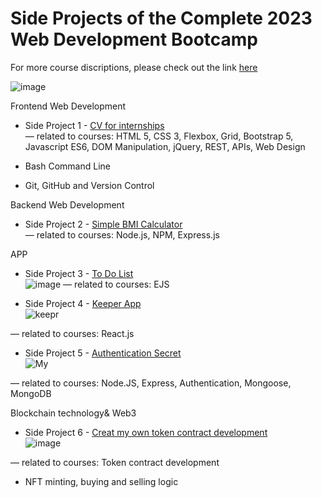 # Side Projects of the Complete 2023 Web Development Bootcamp
For more course discriptions, please check out the link [here](https://www.udemy.com/course/the-complete-web-development-bootcamp/)

![image](https://user-images.githubusercontent.com/80885004/236389889-84ed8c57-e69f-428c-b5ea-fcaa222da50c.png)

Frontend Web Development
* Side Project 1 - [CV for internships](https://francescachen.github.io/theComplete2023WebDevelopmentBootcamp/internGremlinWorks/) <br>
— related to courses: HTML 5, CSS 3, Flexbox, Grid, Bootstrap 5, Javascript ES6, DOM Manipulation, jQuery, REST, APIs, Web Design

* Bash Command Line

* Git, GitHub and Version Control

Backend Web Development
* Side Project 2 - [Simple BMI Calculator](https://francescachen.github.io/theComplete2023WebDevelopmentBootcamp/simplebmicalculator/) <br>
— related to courses: Node.js, NPM, Express.js

APP
* Side Project 3 - [To Do List](https://github.com/Francescachen/theComplete2023WebDevelopmentBootcamp/tree/main/toDoListApp) <br>
![image](https://github.com/Francescachen/theComplete2023WebDevelopmentBootcamp/assets/80885004/3bfad405-b276-48a0-8542-e5d1efdcef54)
— related to courses: EJS

* Side Project 4 - [Keeper App](https://github.com/Francescachen/theComplete2023WebDevelopmentBootcamp/tree/main/reactKeeperApp) <br>
![keepr](https://github.com/Francescachen/theComplete2023WebDevelopmentBootcamp/assets/80885004/8adc49df-22f9-4185-9fb8-60e0d4882a07)

— related to courses: React.js

* Side Project 5 - [Authentication Secret](https://github.com/Francescachen/theComplete2023WebDevelopmentBootcamp/tree/main/authenticationSecrets) <br>
![My](https://github.com/Francescachen/theComplete2023WebDevelopmentBootcamp/assets/80885004/ae0872f5-6864-4646-9bf6-8944f85ce6ca)

— related to courses: Node.JS, Express, Authentication, Mongoose, MongoDB


Blockchain technology& Web3
* Side Project 6 - [Creat my own token contract development](https://github.com/Francescachen/theComplete2023WebDevelopmentBootcamp/tree/main/myOwnCryptoTokenARI) <br>
![image](https://github.com/Francescachen/theComplete2023WebDevelopmentBootcamp/assets/80885004/d29a4a08-60f9-44fe-a9b2-4229ec897c1c)

— related to courses: Token contract development

* NFT minting, buying and selling logic
